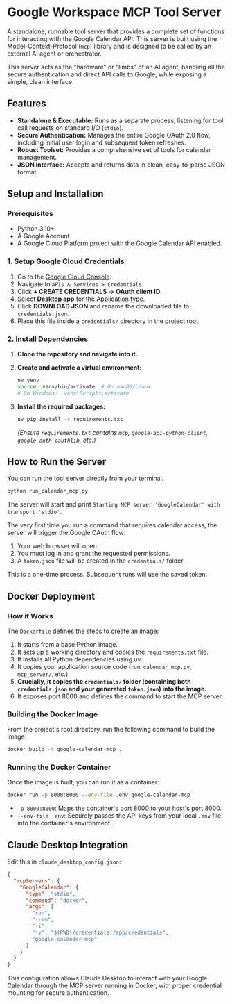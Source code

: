 # Google Workspace MCP Tool Server

A standalone, runnable tool server that provides a complete set of functions for interacting with the Google Calendar API. This server is built using the Model-Context-Protocol (`mcp`) library and is designed to be called by an external AI agent or orchestrator.

This server acts as the "hardware" or "limbs" of an AI agent, handling all the secure authentication and direct API calls to Google, while exposing a simple, clean interface.

## Features

- **Standalone & Executable:** Runs as a separate process, listening for tool call requests on standard I/O (`stdio`).
- **Secure Authentication:** Manages the entire Google OAuth 2.0 flow, including initial user login and subsequent token refreshes.
- **Robust Toolset:** Provides a comprehensive set of tools for calendar management.
- **JSON Interface:** Accepts and returns data in clean, easy-to-parse JSON format.


## Setup and Installation

### Prerequisites

- Python 3.10+
- A Google Account
- A Google Cloud Platform project with the Google Calendar API enabled.

### 1. Setup Google Cloud Credentials

1. Go to the [Google Cloud Console](https://console.cloud.google.com/).
2. Navigate to `APIs & Services > Credentials`.
3. Click **+ CREATE CREDENTIALS** -> **OAuth client ID**.
4. Select **Desktop app** for the Application type.
5. Click **DOWNLOAD JSON** and rename the downloaded file to `credentials.json`.
6. Place this file inside a `credentials/` directory in the project root.

### 2. Install Dependencies

1. **Clone the repository and navigate into it.**

2. **Create and activate a virtual environment:**
   ```bash
   uv venv
   source .venv/bin/activate  # On macOS/Linux
   # On Windows: .venv\Scripts\activate
   ```

3. **Install the required packages:**
   ```bash
   uv pip install -r requirements.txt
   ```
   *(Ensure `requirements.txt` contains `mcp`, `google-api-python-client`, `google-auth-oauthlib`, etc.)*

## How to Run the Server

You can run the tool server directly from your terminal.

```bash
python run_calendar_mcp.py
```

The server will start and print `Starting MCP server 'GoogleCalendar' with transport 'stdio'`.

The very first time you run a command that requires calendar access, the server will trigger the Google OAuth flow:
1. Your web browser will open.
2. You must log in and grant the requested permissions.
3. A `token.json` file will be created in the `credentials/` folder.

This is a one-time process. Subsequent runs will use the saved token.

## Docker Deployment

### How it Works

The `Dockerfile` defines the steps to create an image:
1. It starts from a base Python image.
2. It sets up a working directory and copies the `requirements.txt` file.
3. It installs all Python dependencies using uv.
4. It copies your application source code (`run_calendar_mcp.py`, `mcp_server/`, etc.).
5. **Crucially, it copies the `credentials/` folder (containing both `credentials.json` and your generated `token.json`) into the image.**
6. It exposes port 8000 and defines the command to start the MCP server.

### Building the Docker Image

From the project's root directory, run the following command to build the image:

```bash
docker build -t google-calendar-mcp .
```

### Running the Docker Container

Once the image is built, you can run it as a container:

```bash
docker run -p 8000:8000 --env-file .env google-calendar-mcp
```

- `-p 8000:8000`: Maps the container's port 8000 to your host's port 8000.
- `--env-file .env`: Securely passes the API keys from your local `.env` file into the container's environment.

## Claude Desktop Integration

Edit this in `claude_desktop_config.json`:

```json
{
  "mcpServers": {
    "GoogleCalendar": {
      "type": "stdio",
      "command": "docker",
      "args": [
        "run",
        "--rm",
        "-i",
        "-v", "${PWD}/credentials:/app/credentials",
        "google-calendar-mcp"
      ]
    }
  }
}
```

This configuration allows Claude Desktop to interact with your Google Calendar through the MCP server running in Docker, with proper credential mounting for secure authentication.
